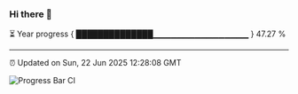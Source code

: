 ### Hi there 👋

⏳ Year progress { ██████████████▁▁▁▁▁▁▁▁▁▁▁▁▁▁▁▁ } 47.27 %

---

⏰ Updated on Sun, 22 Jun 2025 12:28:08 GMT

![Progress Bar CI](https://github.com/liununu/liununu/workflows/Progress%20Bar%20CI/badge.svg)
